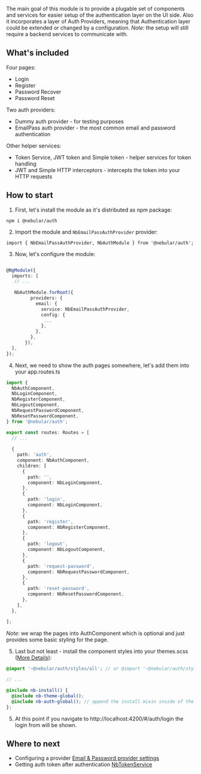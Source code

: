 The main goal of this module is to provide a plugable set of components and services for easier setup of the authentication layer on the UI side. 
Also it incorporates a layer of Auth Providers, meaning that Authentication layer could be extended or changed by a configuration.
*Note*: the setup will still require a backend services to communicate with.

## What's included

Four pages:
  - Login
  - Register
  - Password Recover
  - Password Reset
  
  
Two auth providers:
  - Dummy auth provider - for testing purposes
  - EmailPass auth provider - the most common email and password authentication
    
Other helper services:
  - Token Service, JWT token and Simple token - helper services for token handling
  - JWT and Simple HTTP interceptors - intercepts the token into your HTTP requests
  

## How to start

1) First, let's install the module as it's distributed as npm package:

`npm i @nebular/auth`
    
2) Import the module and `NbEmailPassAuthProvider` provider:

`import { NbEmailPassAuthProvider, NbAuthModule } from '@nebular/auth';`

3) Now, let's configure the module:

```typescript

@NgModule({
  imports: [
   // ...
    
   NbAuthModule.forRoot({
         providers: {
           email: {
             service: NbEmailPassAuthProvider,
             config: {
              ...
             },
           },
         },
       }), 
  ],
});

```

4) Next, we need to show the auth pages somewhere, let's add them into your app.routes.ts


```typescript
import {
  NbAuthComponent,
  NbLoginComponent,
  NbRegisterComponent,
  NbLogoutComponent,
  NbRequestPasswordComponent,
  NbResetPasswordComponent,
} from '@nebular/auth';

export const routes: Routes = [
  // ... 
  
  {
    path: 'auth',
    component: NbAuthComponent,
    children: [
      {
        path: '',
        component: NbLoginComponent,
      },
      {
        path: 'login',
        component: NbLoginComponent,
      },
      {
        path: 'register',
        component: NbRegisterComponent,
      },
      {
        path: 'logout',
        component: NbLogoutComponent,
      },
      {
        path: 'request-password',
        component: NbRequestPasswordComponent,
      },
      {
        path: 'reset-password',
        component: NbResetPasswordComponent,
      },
    ],
  },
  
];
```
*Note*: we wrap the pages into AuthComponent which is optional and just provides some basic styling for the page.

5) Last but not least - install the component styles into your themes.scss ([More Details](/#/docs/guides/enabling-theme-system)):

```scss
@import '~@nebular/auth/styles/all'; // or @import '~@nebular/auth/styles/{theme-name}';

// ... 

@include nb-install() {
  @include nb-theme-global();
  @include nb-auth-global(); // append the install mixin inside of the nb-install
};

```

5) At this point if you navigate to http://localhost:4200/#/auth/login the login from will be shown.


## Where to next

- Configuring a provider [Email & Password provider settings](#/docs/auth/email--password-provider)
- Getting auth token after authentication [NbTokenService](#/docs/auth/nbtokenservice)

